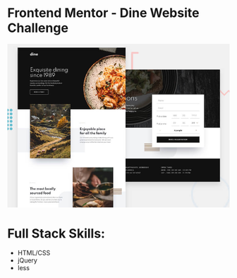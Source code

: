 # Frontend Mentor - Dine Website Challenge

![Design preview for the Dine Website Challenge coding challenge](./preview.jpg)

# Full Stack Skills:

- HTML/CSS
- jQuery
- less





